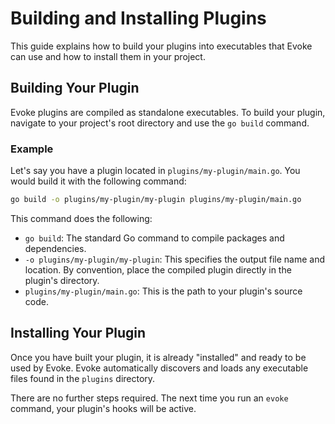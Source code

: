 # Building and Installing Plugins

This guide explains how to build your plugins into executables that Evoke can use and how to install them in your project.

## Building Your Plugin

Evoke plugins are compiled as standalone executables. To build your plugin, navigate to your project's root directory and use the `go build` command.

### Example

Let's say you have a plugin located in `plugins/my-plugin/main.go`. You would build it with the following command:

```bash
go build -o plugins/my-plugin/my-plugin plugins/my-plugin/main.go
```

This command does the following:

- `go build`: The standard Go command to compile packages and dependencies.
- `-o plugins/my-plugin/my-plugin`: This specifies the output file name and location. By convention, place the compiled plugin directly in the plugin's directory.
- `plugins/my-plugin/main.go`: This is the path to your plugin's source code.

## Installing Your Plugin

Once you have built your plugin, it is already "installed" and ready to be used by Evoke. Evoke automatically discovers and loads any executable files found in the `plugins` directory.

There are no further steps required. The next time you run an `evoke` command, your plugin's hooks will be active.
